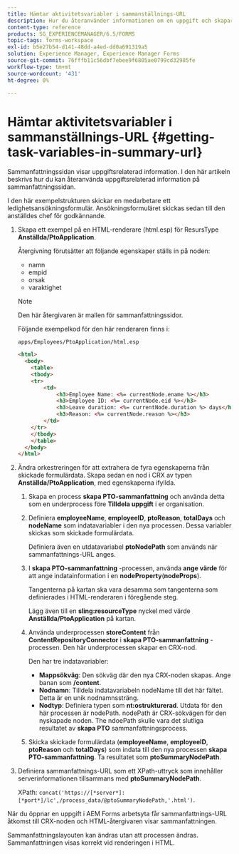```yaml
---
title: Hämtar aktivitetsvariabler i sammanställnings-URL
description: Hur du återanvänder informationen om en uppgift och skapar en sammanfattande URL för att sammanfatta eller beskriva en uppgift.
content-type: reference
products: SG_EXPERIENCEMANAGER/6.5/FORMS
topic-tags: forms-workspace
exl-id: b5e27b54-d141-48dd-a4ed-dd0a691319a5
solution: Experience Manager, Experience Manager Forms
source-git-commit: 76fffb11c56dbf7ebee9f6805ae0799cd32985fe
workflow-type: tm+mt
source-wordcount: '431'
ht-degree: 0%

---
```


# Hämtar aktivitetsvariabler i sammanställnings-URL {#getting-task-variables-in-summary-url}

Sammanfattningssidan visar uppgiftsrelaterad information. I den här artikeln beskrivs hur du kan återanvända uppgiftsrelaterad information på sammanfattningssidan.

I den här exempelstrukturen skickar en medarbetare ett ledighetsansökningsformulär. Ansökningsformuläret skickas sedan till den anställdes chef för godkännande.

1. Skapa ett exempel på en HTML-renderare (html.esp) för ResursType **Anställda/PtoApplication**.

   Återgivning förutsätter att följande egenskaper ställs in på noden:

   * namn
   * empid
   * orsak
   * varaktighet

   >[!NOTE]
   >
   >Den här återgivaren är mallen för sammanfattningssidor.

   Följande exempelkod för den här renderaren finns i:

   `apps/Employees/PtoApplication/html.esp`

   ```html
   <html>
     <body>
       <table>
       <tbody>
       <tr>
           <td>
               <h3>Employee Name: <%= currentNode.ename %></h3>
               <h3>Employee ID: <%= currentNode.eid %></h3>
               <h3>Leave duration: <%= currentNode.duration %> days</h3>
               <h3>Reason: <%= currentNode.reason %></h3>
           </td>
       </tr>
       </tbody>
       </table>
     </body>
   </html>
   ```

1. Ändra orkestreringen för att extrahera de fyra egenskaperna från skickade formulärdata. Skapa sedan en nod i CRX av typen **Anställda/PtoApplication**, med egenskaperna ifyllda.

   1. Skapa en process **skapa PTO-sammanfattning** och använda detta som en underprocess före **Tilldela uppgift** i er organisation.
   1. Definiera **employeeName**, **employeeID**, **ptoReason**, **totalDays** och **nodeName** som indatavariabler i den nya processen. Dessa variabler skickas som skickade formulärdata.

      Definiera även en utdatavariabel **ptoNodePath** som används när sammanfattnings-URL anges.

   1. I **skapa PTO-sammanfattning** -processen, använda **ange värde** för att ange indatainformation i en **nodeProperty**(**nodeProps**).

      Tangenterna på kartan ska vara desamma som tangenterna som definierades i HTML-renderaren i föregående steg.

      Lägg även till en **sling:resourceType** nyckel med värde **Anställda/PtoApplication** på kartan.

   1. Använda underprocessen **storeContent** från **ContentRepositoryConnector** i **skapa PTO-sammanfattning** -processen. Den här underprocessen skapar en CRX-nod.

      Den har tre indatavariabler:

      * **Mappsökväg**: Den sökväg där den nya CRX-noden skapas. Ange banan som **/content**.
      * **Nodnamn**: Tilldela indatavariabeln nodeName till det här fältet. Detta är en unik nodnamnssträng.
      * **Nodtyp**: Definiera typen som **nt:ostrukturerad**. Utdata för den här processen är nodePath. nodePath är CRX-sökvägen för den nyskapade noden. The ndoePath skulle vara det slutliga resultatet av **skapa PTO** sammanfattningsprocess.

   1. Skicka skickade formulärdata (**employeeName**, **employeeID**, **ptoReason** och **totalDays**) som indata till den nya processen **skapa PTO-sammanfattning**. Ta resultatet som **ptoSummaryNodePath**.

1. Definiera sammanfattnings-URL som ett XPath-uttryck som innehåller serverinformationen tillsammans med **ptoSummaryNodePath**.

   XPath: `concat('https://[*server*]:[*port*]/lc',/process_data/@ptoSummaryNodePath,'.html')`.

När du öppnar en uppgift i AEM Forms arbetsyta får sammanfattnings-URL åtkomst till CRX-noden och HTML-återgivaren visar sammanfattningen.

Sammanfattningslayouten kan ändras utan att processen ändras. Sammanfattningen visas korrekt vid renderingen i HTML.
